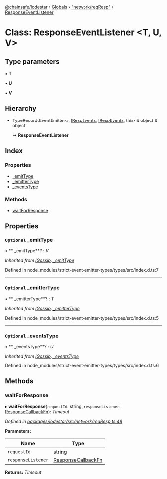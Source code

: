 [@chainsafe/lodestar](../README.md) › [Globals](../globals.md) › ["network/reqResp"](../modules/_network_reqresp_.md) › [ResponseEventListener](_network_reqresp_.responseeventlistener.md)

# Class: ResponseEventListener <**T, U, V**>

## Type parameters

▪ **T**

▪ **U**

▪ **V**

## Hierarchy

* TypeRecord‹EventEmitter‹›, [IRespEvents](../interfaces/_network_interface_.irespevents.md), [IRespEvents](../interfaces/_network_interface_.irespevents.md), this› & object & object

  ↳ **ResponseEventListener**

## Index

### Properties

* [ _emitType](_network_reqresp_.responseeventlistener.md#optional--_emittype)
* [ _emitterType](_network_reqresp_.responseeventlistener.md#optional--_emittertype)
* [ _eventsType](_network_reqresp_.responseeventlistener.md#optional--_eventstype)

### Methods

* [waitForResponse](_network_reqresp_.responseeventlistener.md#waitforresponse)

## Properties

### `Optional`  _emitType

• ** _emitType**? : *V*

*Inherited from [IGossip](../interfaces/_network_gossip_interface_.igossip.md).[ _emitType](../interfaces/_network_gossip_interface_.igossip.md#optional--_emittype)*

Defined in node_modules/strict-event-emitter-types/types/src/index.d.ts:7

___

### `Optional`  _emitterType

• ** _emitterType**? : *T*

*Inherited from [IGossip](../interfaces/_network_gossip_interface_.igossip.md).[ _emitterType](../interfaces/_network_gossip_interface_.igossip.md#optional--_emittertype)*

Defined in node_modules/strict-event-emitter-types/types/src/index.d.ts:5

___

### `Optional`  _eventsType

• ** _eventsType**? : *U*

*Inherited from [IGossip](../interfaces/_network_gossip_interface_.igossip.md).[ _eventsType](../interfaces/_network_gossip_interface_.igossip.md#optional--_eventstype)*

Defined in node_modules/strict-event-emitter-types/types/src/index.d.ts:6

## Methods

###  waitForResponse

▸ **waitForResponse**(`requestId`: string, `responseListener`: [ResponseCallbackFn](../modules/_network_interface_.md#responsecallbackfn)): *Timeout*

*Defined in [packages/lodestar/src/network/reqResp.ts:48](https://github.com/ChainSafe/lodestar/blob/439c48cac/packages/lodestar/src/network/reqResp.ts#L48)*

**Parameters:**

Name | Type |
------ | ------ |
`requestId` | string |
`responseListener` | [ResponseCallbackFn](../modules/_network_interface_.md#responsecallbackfn) |

**Returns:** *Timeout*
